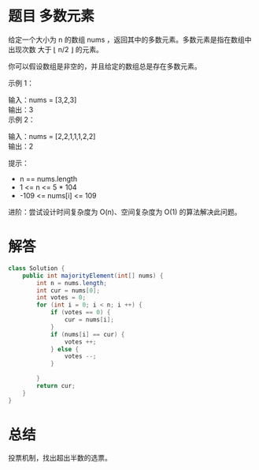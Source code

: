 # 题目 多数元素

给定一个大小为 n 的数组 nums ，返回其中的多数元素。多数元素是指在数组中出现次数 大于 ⌊ n/2 ⌋ 的元素。

你可以假设数组是非空的，并且给定的数组总是存在多数元素。

 

示例 1：

输入：nums = [3,2,3]  
输出：3   
示例 2：

输入：nums = [2,2,1,1,1,2,2]   
输出：2
 

提示：
* n == nums.length
* 1 <= n <= 5 * 104
* -109 <= nums[i] <= 109
 

进阶：尝试设计时间复杂度为 O(n)、空间复杂度为 O(1) 的算法解决此问题。

# 解答

```java
class Solution {
    public int majorityElement(int[] nums) {
        int n = nums.length;
        int cur = nums[0];
        int votes = 0;
        for (int i = 0; i < n; i ++) {
            if (votes == 0) {
                cur = nums[i];
            }
            if (nums[i] == cur) {
                votes ++;
            } else {
                votes --;
            }
            
        }
        return cur;
    }
}
```

# 总结

投票机制，找出超出半数的选票。
